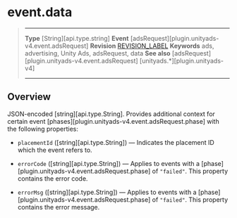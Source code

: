 # event.data

> --------------------- ------------------------------------------------------------------------------------------
> __Type__              [String][api.type.string]
> __Event__             [adsRequest][plugin.unityads-v4.event.adsRequest]
> __Revision__          [REVISION_LABEL](REVISION_URL)
> __Keywords__          ads, advertising, Unity Ads, adsRequest, data
> __See also__			[adsRequest][plugin.unityads-v4.event.adsRequest]
>						[unityads.*][plugin.unityads-v4]
> --------------------- ------------------------------------------------------------------------------------------

## Overview

JSON-encoded [string][api.type.String]. Provides additional context for certain event [phases][plugin.unityads-v4.event.adsRequest.phase] with the following properties:

* `placementId` ([string][api.type.String]) &mdash; Indicates the placement&nbsp;ID which the event refers to.

* `errorCode` ([string][api.type.String]) &mdash; Applies to events with a [phase][plugin.unityads-v4.event.adsRequest.phase] of `"failed"`. This property contains the error code.

* `errorMsg` ([string][api.type.String]) &mdash; Applies to events with a [phase][plugin.unityads-v4.event.adsRequest.phase] of `"failed"`. This property contains the error message.
